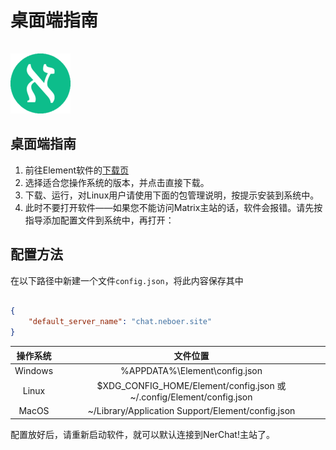 # 桌面端指南

<img src="./nelemer_icon.png" style="max-height: 100px; margin-top:16px"/>

## 桌面端指南

1. 前往Element软件的[下载页](https://element.io/get-started#download)
2. 选择适合您操作系统的版本，并点击直接下载。
3. 下载、运行，对Linux用户请使用下面的包管理说明，按提示安装到系统中。
4. 此时不要打开软件——如果您不能访问Matrix主站的话，软件会报错。请先按指导添加配置文件到系统中，再打开：

## 配置方法

在以下路径中新建一个文件`config.json`，将此内容保存其中

```json

{
    "default_server_name": "chat.neboer.site"
}

```

| 操作系统 | 文件位置  |
| :----:  | :--------: |
| Windows | %APPDATA%\Element\config.json |
|Linux    |$XDG_CONFIG_HOME/Element/config.json 或 ~/.config/Element/config.json|
|MacOS|~/Library/Application Support/Element/config.json|

配置放好后，请重新启动软件，就可以默认连接到NerChat!主站了。